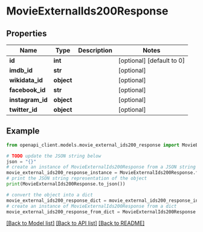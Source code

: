 # MovieExternalIds200Response


## Properties

Name | Type | Description | Notes
------------ | ------------- | ------------- | -------------
**id** | **int** |  | [optional] [default to 0]
**imdb_id** | **str** |  | [optional] 
**wikidata_id** | **object** |  | [optional] 
**facebook_id** | **str** |  | [optional] 
**instagram_id** | **object** |  | [optional] 
**twitter_id** | **object** |  | [optional] 

## Example

```python
from openapi_client.models.movie_external_ids200_response import MovieExternalIds200Response

# TODO update the JSON string below
json = "{}"
# create an instance of MovieExternalIds200Response from a JSON string
movie_external_ids200_response_instance = MovieExternalIds200Response.from_json(json)
# print the JSON string representation of the object
print(MovieExternalIds200Response.to_json())

# convert the object into a dict
movie_external_ids200_response_dict = movie_external_ids200_response_instance.to_dict()
# create an instance of MovieExternalIds200Response from a dict
movie_external_ids200_response_from_dict = MovieExternalIds200Response.from_dict(movie_external_ids200_response_dict)
```
[[Back to Model list]](../README.md#documentation-for-models) [[Back to API list]](../README.md#documentation-for-api-endpoints) [[Back to README]](../README.md)



